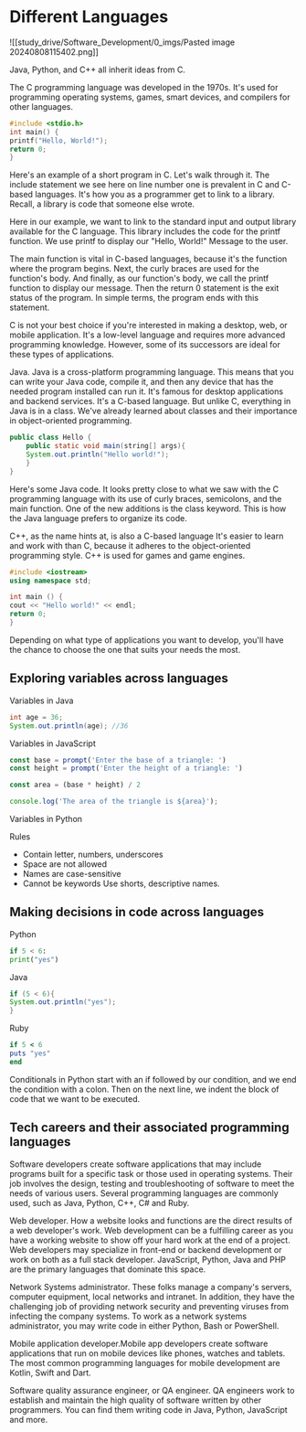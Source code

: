 # Different Languages

![[study_drive/Software_Development/0_imgs/Pasted image 20240808115402.png]]

Java, Python, and C++ all inherit ideas from C.

The C programming language was developed in the 1970s. It's used for programming operating systems, games, smart devices, and compilers for other languages. 
``` c 
#include <stdio.h>
int main() {
printf("Hello, World!");
return 0;
}
```
Here's an example of a short program in C. Let's walk through it. The include statement we see here on line number one is prevalent in C and C-based languages. It's how you as a programmer get to link to a library. Recall, a library is code that someone else wrote. 

Here in our example, we want to link to the standard input and output library available for the C language. This library includes the code for the printf function. We use printf to display our "Hello, World!" Message to the user. 

The main function is vital in C-based languages, because it's the function where the program begins. Next, the curly braces are used for the function's body. And finally, as our function's body, we call the printf function to display our message. Then the return 0 statement is the exit status of the program. In simple terms, the program ends with this statement. 

C is not your best choice if you're interested in making a desktop, web, or mobile application. It's a low-level language and requires more advanced programming knowledge. However, some of its successors are ideal for these types of applications.

Java. Java is a cross-platform programming language. This means that you can write your Java code, compile it, and then any device that has the needed program installed can run it. It's famous for desktop applications and backend services. It's a C-based language. But unlike C, everything in Java is in a class. We've already learned about classes and their importance in object-oriented programming. 

```java
public class Hello {
	public static void main(string[] args){
	System.out.println("Hello world!");
	}
}
```
Here's some Java code. It looks pretty close to what we saw with the C programming language with its use of curly braces, semicolons, and the main function. One of the new additions is the class keyword. This is how the Java language prefers to organize its code. 

C++, as the name hints at, is also a C-based language It's easier to learn and work with than C, because it adheres to the object-oriented programming style. C++ is used for games and game engines. 

```c++
#include <iostream>
using namespace std;

int main () {
cout << "Hello world!" << endl;
return 0;
}
```

Depending on what type of applications you want to develop, you'll have the chance to choose the one that suits your needs the most.

## Exploring variables across languages 

Variables in Java
```java
int age = 36;
System.out.println(age); //36
```
Variables in JavaScript
```js
const base = prompt('Enter the base of a triangle: ')
const height = prompt('Enter the height of a triangle: ')

const area = (base * height) / 2

console.log('The area of the triangle is ${area}');
```
Variables in Python

Rules 
- Contain letter, numbers, underscores
- Space are not allowed
- Names are case-sensitive
- Cannot be keywords
Use shorts, descriptive names.

## Making decisions in code across languages

Python 
```python
if 5 < 6:
print("yes")
```
Java
```java
if (5 < 6){
System.out.println("yes");
}
```
Ruby
```ruby
if 5 < 6
puts "yes"
end
```
Conditionals in Python start with an if followed by our condition, and we end the condition with a colon. Then on the next line, we indent the block of code that we want to be executed.

## Tech careers and their associated programming languages

Software developers create software applications that may include programs built for a specific task or those used in operating systems. Their job involves the design, testing and troubleshooting of software to meet the needs of various users. Several programming languages are commonly used, such as Java, Python, C++, C# and Ruby.

Web developer. How a website looks and functions are the direct results of a web developer's work. Web development can be a fulfilling career as you have a working website to show off your hard work at the end of a project. Web developers may specialize in front-end or backend development or work on both as a full stack developer. JavaScript, Python, Java and PHP are the primary languages that dominate this space. 

Network Systems administrator. These folks manage a company's servers, computer equipment, local networks and intranet. In addition, they have the challenging job of providing network security and preventing viruses from infecting the company systems. To work as a network systems administrator, you may write code in either Python, Bash or PowerShell. 

Mobile application developer.Mobile app developers create software applications that run on mobile devices like phones, watches and tablets. The most common programming languages for mobile development are Kotlin, Swift and Dart. 

Software quality assurance engineer, or QA engineer. QA engineers work to establish and maintain the high quality of software written by other programmers. You can find them writing code in Java, Python, JavaScript and more.